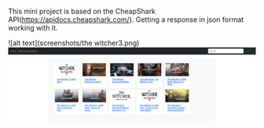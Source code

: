 This mini project is based on the CheapShark API(https://apidocs.cheapshark.com/). Getting a response in json format working with it.

![alt text](screenshots/the witcher3.png)
![alt text](screenshots/witcher.png)
